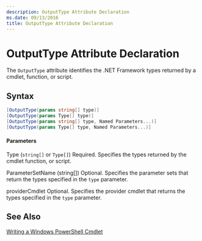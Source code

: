 ```yaml
---
description: OutputType Attribute Declaration
ms.date: 09/13/2016
title: OutputType Attribute Declaration
---
```

# OutputType Attribute Declaration

The `OutputType` attribute identifies the .NET Framework types returned by a cmdlet, function, or script.

## Syntax

```csharp
[OutputType(params string[] type)]
[OutputType(params Type[] type)]
[OutputType(params string[] type, Named Parameters...)]
[OutputType(params Type[] type, Named Parameters...)]
```

#### Parameters

Type (`string[]` or `Type[]`)
Required. Specifies the types returned by the cmdlet function, or script.

ParameterSetName (string[])
Optional. Specifies the parameter sets that return the types specified in the `type` parameter.

providerCmdlet
Optional. Specifies the provider cmdlet that returns the types specified in the `type` parameter.

## See Also

[Writing a Windows PowerShell Cmdlet](./writing-a-windows-powershell-cmdlet.md)
